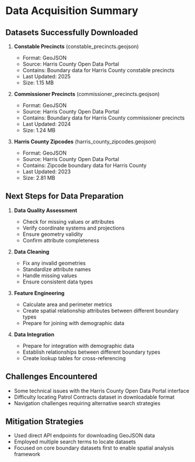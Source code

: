 # Data Acquisition Summary

## Datasets Successfully Downloaded

1. **Constable Precincts** (constable_precincts.geojson)
   - Format: GeoJSON
   - Source: Harris County Open Data Portal
   - Contains: Boundary data for Harris County constable precincts
   - Last Updated: 2025
   - Size: 1.15 MB

2. **Commissioner Precincts** (commissioner_precincts.geojson)
   - Format: GeoJSON
   - Source: Harris County Open Data Portal
   - Contains: Boundary data for Harris County commissioner precincts
   - Last Updated: 2024
   - Size: 1.24 MB

3. **Harris County Zipcodes** (harris_county_zipcodes.geojson)
   - Format: GeoJSON
   - Source: Harris County Open Data Portal
   - Contains: Zipcode boundary data for Harris County
   - Last Updated: 2023
   - Size: 2.81 MB

## Next Steps for Data Preparation

1. **Data Quality Assessment**
   - Check for missing values or attributes
   - Verify coordinate systems and projections
   - Ensure geometry validity
   - Confirm attribute completeness

2. **Data Cleaning**
   - Fix any invalid geometries
   - Standardize attribute names
   - Handle missing values
   - Ensure consistent data types

3. **Feature Engineering**
   - Calculate area and perimeter metrics
   - Create spatial relationship attributes between different boundary types
   - Prepare for joining with demographic data

4. **Data Integration**
   - Prepare for integration with demographic data
   - Establish relationships between different boundary types
   - Create lookup tables for cross-referencing

## Challenges Encountered

- Some technical issues with the Harris County Open Data Portal interface
- Difficulty locating Patrol Contracts dataset in downloadable format
- Navigation challenges requiring alternative search strategies

## Mitigation Strategies

- Used direct API endpoints for downloading GeoJSON data
- Employed multiple search terms to locate datasets
- Focused on core boundary datasets first to enable spatial analysis framework
